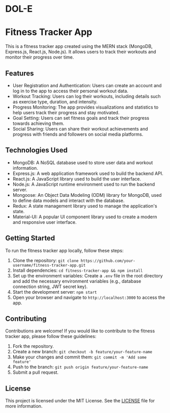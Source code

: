 # DOL-E

# Fitness Tracker App

This is a fitness tracker app created using the MERN stack (MongoDB, Express.js, React.js, Node.js). It allows users to track their workouts and monitor their progress over time.

## Features

- User Registration and Authentication: Users can create an account and log in to the app to access their personal workout data.
- Workout Tracking: Users can log their workouts, including details such as exercise type, duration, and intensity.
- Progress Monitoring: The app provides visualizations and statistics to help users track their progress and stay motivated.
- Goal Setting: Users can set fitness goals and track their progress towards achieving them.
- Social Sharing: Users can share their workout achievements and progress with friends and followers on social media platforms.

## Technologies Used

- MongoDB: A NoSQL database used to store user data and workout information.
- Express.js: A web application framework used to build the backend API.
- React.js: A JavaScript library used to build the user interface.
- Node.js: A JavaScript runtime environment used to run the backend server.
- Mongoose: An Object Data Modeling (ODM) library for MongoDB, used to define data models and interact with the database.
- Redux: A state management library used to manage the application's state.
- Material-UI: A popular UI component library used to create a modern and responsive user interface.

## Getting Started

To run the fitness tracker app locally, follow these steps:

1. Clone the repository: `git clone https://github.com/your-username/fitness-tracker-app.git`
2. Install dependencies: `cd fitness-tracker-app && npm install`
3. Set up the environment variables: Create a `.env` file in the root directory and add the necessary environment variables (e.g., database connection string, JWT secret key).
4. Start the development server: `npm start`
5. Open your browser and navigate to `http://localhost:3000` to access the app.

## Contributing

Contributions are welcome! If you would like to contribute to the fitness tracker app, please follow these guidelines:

1. Fork the repository.
2. Create a new branch: `git checkout -b feature/your-feature-name`
3. Make your changes and commit them: `git commit -m 'Add some feature'`
4. Push to the branch: `git push origin feature/your-feature-name`
5. Submit a pull request.

## License

This project is licensed under the MIT License. See the [LICENSE](./LICENSE) file for more information.